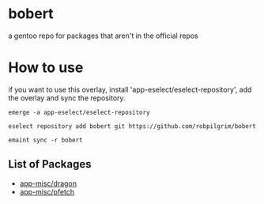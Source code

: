 # bobert
a gentoo repo for packages that aren't in the official repos

# How to use
if you want to use this overlay, install 'app-eselect/eselect-repository', add the overlay and sync the repository.

```
emerge -a app-eselect/eselect-repository

eselect repository add bobert git https://github.com/robpilgrim/bobert

emaint sync -r bobert
```

## List of Packages
- [app-misc/dragon](https://github.com/mwh/dragon)
- [app-misc/pfetch](https://github.com/dylanaraps/pfetch)



